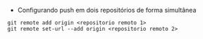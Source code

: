 - Configurando push em dois repositórios de forma simultânea

``` git
git remote add origin <repositorio remoto 1>
git remote set-url --add origin <repositorio remoto 2>
```
